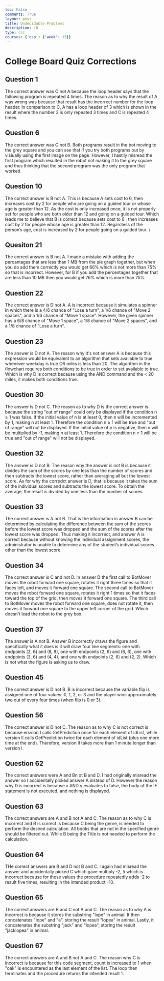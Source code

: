 ```yaml
---
toc: False
comments: True
layout: post
title: Undecidable Problems
description: :D
type: ccc
courses: {'csp': {'week': 15}}
---
```


# College Board Quiz Corrections

## Question 1
The correct answer was C not A because the loop header says that the following program is repeated 4 times. The reason as to why the result of A was wrong was because that result has the incorrect number for the loop header. In comparison to C, A has a loop header of 3 which is shown in the result where the number 3 is only repeated 3 times and C is repeated 4 times. 

## Question 6
The correct answer was C not B. Both programs result in the bot moving to the grey square and you can see that if you try both programs out by visiually using the first image on the page. However, I hastily misread the first program which resulted in the robot not making it to the grey square and thus thinking that the second program was the only program that worked.

## Question 10
The correct answer is B not A. This is because A  sets cost to 6, then increases cost by 2 for people who are going on a guided tour or whose age is greater than 12. As the cost is only increased once, it is not properly set for people who are both older than 12 and going on a guided tour. Which leads me to believe that B is correct because sets cost to 6 , then increases cost by 2 for people whose age is greater than 12. Regardless of the person’s age, cost is increased by 2 for people going on a guided tour. \

## Quesiton 21
The correct answer is B not A. I made a mistake with adding the percantages that are less than 1 MB from the pie graph together, but when you do add them correctly you would get 66% which is not more than 75% so that is incorrect. However, for B if you add the percentages together that are less than 10 MB then you would get 76% which is more than 75%.

## Question 22
The correct answer is D not A. A is incorrect because it  simulates a spinner in which there is a 4/6 chance of "Lose a turn", a 1/6 chance of "Move 2 spaces", and a 1/6 chance of "Move 1 space". However, the given spinner has a 6/8 chance of "Move 1 space", a 1/8 chance of "Move 2 spaces", and a 1/8 chance of "Lose a turn".

## Question 23
The answer is D not A. The reason why it's not answer A is because this expression would be equivalent to an algorithm that sets available to true whenever weekday is true OR miles is less than 20. The algorithm in the flowchart requires both conditions to be true in order to set available to true. Which is why D is correct because using the AND command and the < 20 miles, it makes both conditions true.

## Question 30
The answer is D not C. The reason as to why D is the correct answer is because the string "out of range" could only be displayed if the condition n ≥ 1 was false. If the initial value of n is at least 0, then n will be incremented by 1, making n at least 1. Therefore the condition n ≥ 1 will be true and "out of range" will not be displayed. If the initial value of n is negative, then n will be multiplied by -1, making n at least 1. Therefore the condition n ≥ 1 will be true and "out of range" will not be displayed.

## Question 32
The answer is D not B. The reason why the answer is not B is because it divides the sum of the scores by one less than the number of scores and then subtracts the lowest score, rather than averaging all but the lowest score. As for why the corredct answer is D, that is because it  takes the sum of the individual scores and subtracts the lowest score. To obtain the average, the result is divided by one less than the number of scores.

## Question 33
The correct answer is A not B. That is the information in answer B can be determined by calculating the difference between the sum of the scores before the lowest score was dropped and the sum of the scores after the lowest score was dropped. Thus making it incorrect, and answer A is correct because without knowing the individual assignment scores, the administrator is unable to determine any of the student’s individual scores other than the lowest score.

## Question 34
The correct answer is C and not D. In answer D the first call to BotMover moves the robot forward one square, rotates it right three times so that it faces left, and moves it forward one square. The second call to BotMover moves the robot forward one square, rotates it right 1 times so that it faces toward the top of the grid, then moves it forward one square. The third call to BotMover moves the robot forward one square, does not rotate it, then moves it forward one square to the upper left corner of the grid. Which doesn't lead the robot to the grey box.

## Question 37
The answer is A not B. Answer B incorrectly draws the figure and specifically what it does is it will draw four line segments: one with endpoints (2, 6) and (8, 8), one with endpoints (2, 6) and (6, 6), one with endpoints (2, 6) and (4, 4), and one with endpoints (2, 6) and (2, 2). Which is not what the figure is asking us to draw.

## Question 45
The correct answer is D not B. B is incorrect because the variable flip is assigned one of four values: 0, 1, 2, or 3 and the player wins approximately two out of every four times (when flip is 0 or 3). 

## Question 56
The correct answer is D not C. The reason as to why C is not correct is because ersvion I calls GetPrediction once for each element of idList, while version II calls GetPrediction twice for each element of idList (plus one more time at the end). Therefore, version II takes more than 1 minute longer than version I.

## Question 62
The correct answers were A and Bn ot B and D. I had originally misread the answer so I accidentally picked answer A instead of D. However the reason why D is incorrect is because x AND y evaluates to false, the body of the IF statement is not executed, and nothing is displayed.

## Question 63
The correct answers are A and B not A and C. The reason as to why C is incorrect and B is correct is because C being the genre, is needed to perform the desired calculation. All books that are not in the specified genre should be filtered out. While B being the Title is not needed to perform the calculation.

## Question 64
THe correct answers are B and D not B and C. I again had misread the answer and accidentally picked C which gave multiply -2, 5 which is incorrect because for these values the procedure repeatedly adds -2 to result five times, resulting in the intended product -10.

## Question 65
The correct answers are B and C not A and C. The reason as to why A is incorrect is because it stores the substring "lope" in animal. It then concatenates "lope" and "a", storing the result "lopea" in animal. Lastly, it concatenates the substring "jack" and "lopea", storing the result "jacklopea" in animal.

## Question 67
The correct answers are A and B not A and C. The reason why C is incorrect is because for this code segment, count is increased to 1 when "oak" is encountered as the last element of the list. The loop then terminates and the procedure returns the intended result 1.